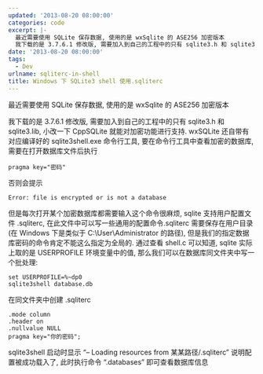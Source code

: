 ```yaml
---
updated: '2013-08-20 08:00:00'
categories: code
excerpt: |-
  最近需要使用 SQLite 保存数据, 使用的是 wxSqlite 的 ASE256 加密版本
  我下载的是 3.7.6.1 修改版, 需要加入到自己的工程中的只有 sqlite3.h 和 sqlite3.lib, 小改一下 CppSQLite 就能对加密功能进行支持.
date: '2013-08-20 08:00:00'
tags:
  - Dev
urlname: sqliterc-in-shell
title: Windows 下 SQLite3 shell 使用.sqliterc
---
```


最近需要使用 SQLite 保存数据, 使用的是 wxSqlite 的 ASE256 加密版本


我下载的是 3.7.6.1 修改版, 需要加入到自己的工程中的只有 sqlite3.h 和 sqlite3.lib, 小改一下 CppSQLite 就能对加密功能进行支持. wxSQLite 还自带有对应编译好的 sqlite3shell.exe 命令行工具, 要在命令行工具中查看加密的数据库, 需要在打开数据库文件后执行


```text
pragma key="密码"

```


否则会提示


```text
Error: file is encrypted or is not a database

```


但是每次打开某个加密数据库都需要输入这个命令很麻烦, sqlite 支持用户配置文件 .sqliterc, 在此文件中可以写一些通用的配置命令.sqliterc 需要保存在用户目录(在 Windows 下是类似于 C:\User\Administrator 的路径), 但是我们的指定数据库密码的命令肯定不能这么指定为全局的. 通过查看 shell.c 可以知道, sqlite 实际上取的是 USERPROFILE 环境变量中的值, 那么我们可以在数据库同文件夹中写一个批处理:


```text
set USERPROFILE=%~dp0
sqlite3shell database.db

```


在同文件夹中创建 .sqliterc


```text
.mode column
.header on
.nullvalue NULL
pragma key="你的密码";

```


sqlite3shell 启动时显示 “– Loading resources from 某某路径/.sqliterc” 说明配置被成功载入了, 此时执行命令 “.databases” 即可查看数据库信息

